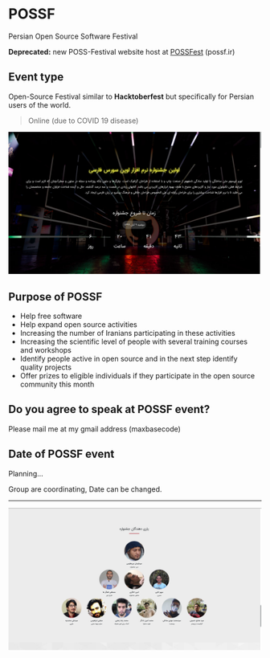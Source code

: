 # POSSF

Persian Open Source Software Festival

**Deprecated:** new POSS-Festival website host at [POSSFest](https://possf.ir) (possf.ir)

## Event type

Open-Source Festival similar to **Hacktoberfest** but specifically for Persian users of the world.

> Online (due to COVID 19 disease)

![Persian Open Source Software Festival](screen1.png)

## Purpose of POSSF

- Help free software
- Help expand open source activities
- Increasing the number of Iranians participating in these activities
- Increasing the scientific level of people with several training courses and workshops
- Identify people active in open source and in the next step identify quality projects
- Offer prizes to eligible individuals if they participate in the open source community this month

## Do you agree to speak at POSSF event?

Please mail me at my gmail address (maxbasecode)

## Date of POSSF event

Planning...

Group are coordinating, Date can be changed.

---------

![Persian Open Source Software Festival](screen3.png)
